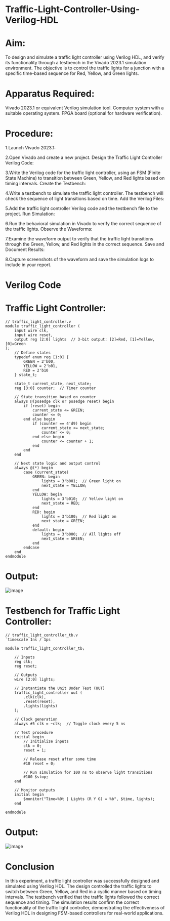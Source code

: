 # Traffic-Light-Controller-Using-Verilog-HDL

# Aim:

To design and simulate a traffic light controller using Verilog HDL, and verify its functionality through a testbench in the Vivado 2023.1 simulation environment. The objective is to control the traffic lights for a junction with a specific time-based sequence for Red, Yellow, and Green lights.

# Apparatus Required:

Vivado 2023.1 or equivalent Verilog simulation tool.
Computer system with a suitable operating system.
FPGA board (optional for hardware verification).

# Procedure:

1.Launch Vivado 2023.1:

2.Open Vivado and create a new project.
Design the Traffic Light Controller Verilog Code:

3.Write the Verilog code for the traffic light controller, using an FSM (Finite State Machine) to transition between Green, Yellow, and Red lights based on timing intervals.
Create the Testbench:

4.Write a testbench to simulate the traffic light controller. The testbench will check the sequence of light transitions based on time.
Add the Verilog Files:

5.Add the traffic light controller Verilog code and the testbench file to the project.
Run Simulation:

6.Run the behavioral simulation in Vivado to verify the correct sequence of the traffic lights.
Observe the Waveforms:

7.Examine the waveform output to verify that the traffic light transitions through the Green, Yellow, and Red lights in the correct sequence.
Save and Document Results:

8.Capture screenshots of the waveform and save the simulation logs to include in your report.

# Verilog Code 

# Traffic Light Controller:

```
// traffic_light_controller.v
module traffic_light_controller (
    input wire clk,
    input wire reset,
    output reg [2:0] lights  // 3-bit output: [2]=Red, [1]=Yellow, [0]=Green
);
    // Define states
    typedef enum reg [1:0] {
        GREEN = 2'b00,
        YELLOW = 2'b01,
        RED = 2'b10
    } state_t;

    state_t current_state, next_state;
    reg [3:0] counter;  // Timer counter

    // State transition based on counter
    always @(posedge clk or posedge reset) begin
        if (reset) begin
            current_state <= GREEN;
            counter <= 0;
        end else begin
            if (counter == 4'd9) begin
                current_state <= next_state;
                counter <= 0;
            end else begin
                counter <= counter + 1;
            end
        end
    end

    // Next state logic and output control
    always @(*) begin
        case (current_state)
            GREEN: begin
                lights = 3'b001;  // Green light on
                next_state = YELLOW;
            end
            YELLOW: begin
                lights = 3'b010;  // Yellow light on
                next_state = RED;
            end
            RED: begin
                lights = 3'b100;  // Red light on
                next_state = GREEN;
            end
            default: begin
                lights = 3'b000;  // All lights off
                next_state = GREEN;
            end
        endcase
    end
endmodule
```

# Output:

![image](https://github.com/user-attachments/assets/ae4c7aba-9e5b-4b99-8d61-06102115ba4d)


# Testbench for Traffic Light Controller:

```
// traffic_light_controller_tb.v
`timescale 1ns / 1ps

module traffic_light_controller_tb;

    // Inputs
    reg clk;
    reg reset;

    // Outputs
    wire [2:0] lights;

    // Instantiate the Unit Under Test (UUT)
    traffic_light_controller uut (
        .clk(clk),
        .reset(reset),
        .lights(lights)
    );

    // Clock generation
    always #5 clk = ~clk;  // Toggle clock every 5 ns

    // Test procedure
    initial begin
        // Initialize inputs
        clk = 0;
        reset = 1;

        // Release reset after some time
        #10 reset = 0;

        // Run simulation for 100 ns to observe light transitions
        #100 $stop;
    end

    // Monitor outputs
    initial begin
        $monitor("Time=%0t | Lights (R Y G) = %b", $time, lights);
    end

endmodule
```

# Output:

![image](https://github.com/user-attachments/assets/f0f9316d-13ff-46f6-b815-ee07d30b653b)


# Conclusion
In this experiment, a traffic light controller was successfully designed and simulated using Verilog HDL. The design controlled the traffic lights to switch between Green, Yellow, and Red in a cyclic manner based on timing intervals. The testbench verified that the traffic lights followed the correct sequence and timing. The simulation results confirm the correct functionality of the traffic light controller, demonstrating the effectiveness of Verilog HDL in designing FSM-based controllers for real-world applications.
